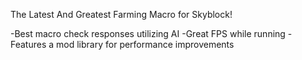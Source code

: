 The Latest And Greatest Farming Macro for Skyblock!

-Best macro check responses utilizing AI
-Great FPS while running
-Features a mod library for performance improvements
